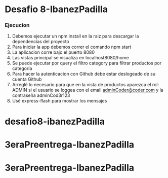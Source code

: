 # Desafio 8-IbanezPadilla

### Ejecucion


1. Debemos ejecutar un npm install en la raiz para descargar la dependencias del proyecto
2. Para iniciar la app debemos correr el comando npm start
3. La aplicacion corre bajo el puerto 8080
4. Las vistas principal se visualiza en localhost8080/home
5. Se puede ejecutar por query el filtro category para filtrar productos por categoría
6. Para hacer la autenticacion con Github debe estar deslogeado de su cuenta Github
7. Arreglé lo necesario para que en la vista de productos aparezca el rol: ADMIN si el usuario se loggea con el email adminCoder@coder.com y la contraseña adminCod3r123
8. Usé express-flash para mostrar los mensajes
# desafio8-ibanezPadilla
# 3eraPreentrega-IbanezPadilla
# 3eraPreentrega-IbanezPadilla
